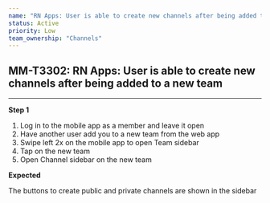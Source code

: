 ```yaml
---
name: "RN Apps: User is able to create new channels after being added to a new team"
status: Active
priority: Low
team_ownership: "Channels"
---
```


## MM-T3302: RN Apps: User is able to create new channels after being added to a new team

---

**Step 1**

1. Log in to the mobile app as a member and leave it open
2. Have another user add you to a new team from the web app
3. Swipe left 2x on the mobile app to open Team sidebar
4. Tap on the new team
5. Open Channel sidebar on the new team

**Expected**

The buttons to create public and private channels are shown in the sidebar
